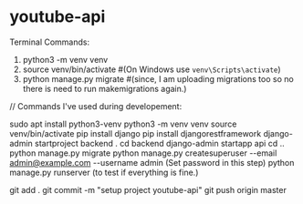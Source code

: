 # youtube-api


Terminal Commands:
1) python3 -m venv venv
2) source venv/bin/activate  #(On Windows use `venv\Scripts\activate`)
3) python manage.py migrate  #(since, I am uploading migrations too so no there is need to run makemigrations again.)



// Commands I've used during developement: 

sudo apt install python3-venv
python3 -m venv venv
source venv/bin/activate
pip install django
pip install djangorestframework
django-admin startproject backend .
cd backend
django-admin startapp api
cd ..
python manage.py migrate
python manage.py createsuperuser --email admin@example.com --username admin (Set password in this step)
python manage.py runserver (to test if everything is fine.)

git add .
git commit -m "setup project youtube-api"
git push origin master
